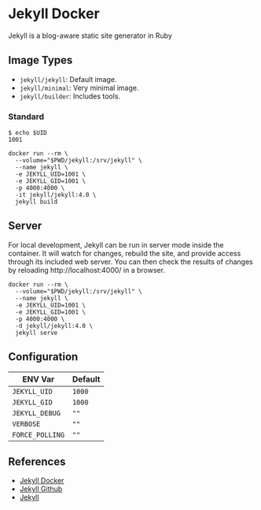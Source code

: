 # Jekyll Docker
Jekyll is a blog-aware static site generator in Ruby

## Image Types
* `jekyll/jekyll`: Default image.
* `jekyll/minimal`: Very minimal image.
* `jekyll/builder`: Includes tools.

### Standard
```
$ echo $UID
1001
```
```
docker run --rm \
  --volume="$PWD/jekyll:/srv/jekyll" \
  --name jekyll \
  -e JEKYLL_UID=1001 \
  -e JEKYLL_GID=1001 \
  -p 4000:4000 \
  -it jekyll/jekyll:4.0 \
  jekyll build
```

## Server
For local development, Jekyll can be run in server mode inside the container. It will watch for changes, rebuild the site, and provide access through its included web server. You can then check the results of changes by reloading http://localhost:4000/ in a browser.
```
docker run --rm \
  --volume="$PWD/jekyll:/srv/jekyll" \
  --name jekyll \
  -e JEKYLL_UID=1001 \
  -e JEKYLL_GID=1001 \
  -p 4000:4000 \
  -d jekyll/jekyll:4.0 \
  jekyll serve
```

## Configuration

| ENV Var | Default |
|---|---|
| `JEKYLL_UID` | `1000` |
| `JEKYLL_GID` | `1000` |
| `JEKYLL_DEBUG` | `""` |
| `VERBOSE` | `""` |
| `FORCE_POLLING` | `""` |

## References
- [Jekyll Docker](https://github.com/envygeeks/jekyll-docker/blob/master/README.md)
- [Jekyll Github](https://github.com/jekyll/jekyll)
- [Jekyll](https://jekyllrb.com/)